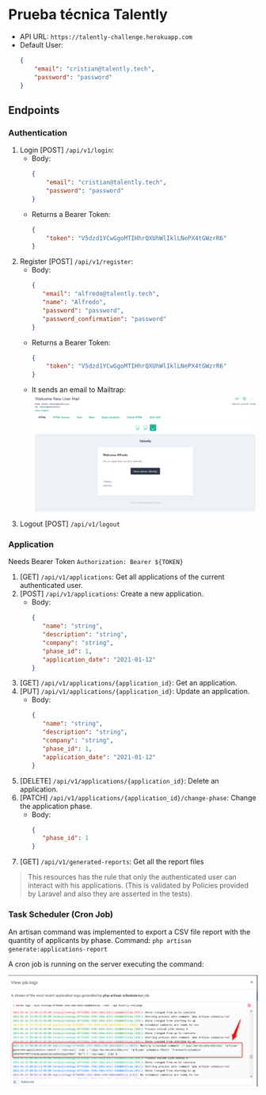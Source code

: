 # Prueba técnica Talently

- API URL: `https://talently-challenge.herokuapp.com`
- Default User:
    ```json
    {
        "email": "cristian@talently.tech",
        "password": "password"
    }
    ```

## Endpoints

### Authentication

1. Login [POST] `/api/v1/login`:
    - Body:
        ```json
        {
            "email": "cristian@talently.tech",
            "password": "password"
        }
        ```
    - Returns a Bearer Token:
        ```json
        {
            "token": "V5dzd1YCwGgoMTIHhrQXUhWlIklLNePX4tGWzrR6"
        }
        ```
2. Register [POST] `/api/v1/register`:
    - Body:
         ```json
        {
            "email": "alfredo@talently.tech",
            "name": "Alfredo",
            "password": "password",
            "password_confirmation": "password"
        }
        ```
    - Returns a Bearer Token:
        ```json
        {
            "token": "V5dzd1YCwGgoMTIHhrQXUhWlIklLNePX4tGWzrR6"
        }
    - It sends an email to Mailtrap:
        ![Mailtrap](./readme-files/mailtrap.png)
3. Logout [POST] `/api/v1/logout`

### Application

Needs Bearer Token `Authorization: Bearer ${TOKEN}`

1. [GET] `/api/v1/applications`: Get all applications of the current authenticated user.
2. [POST] `/api/v1/applications`: Create a new application.
    - Body:
         ```json
        {
            "name": "string",
            "description": "string",
            "company": "string",
            "phase_id": 1,
            "application_date": "2021-01-12"
        }
        ```
3. [GET] `/api/v1/applications/{application_id}`: Get an application.
4. [PUT] `/api/v1/applications/{application_id}`: Update an application.
    - Body:
         ```json
        {
            "name": "string",
            "description": "string",
            "company": "string",
            "phase_id": 1,
            "application_date": "2021-01-12"
        }
        ```
5. [DELETE] `/api/v1/applications/{application_id}`: Delete an application.
6. [PATCH] `/api/v1/applications/{application_id}/change-phase`: Change the application phase.
    - Body:
         ```json
        {
            "phase_id": 1
        }
        ```
7. [GET] `/api/v1/generated-reports`: Get all the report files


> This resources has the rule that only the authenticated user can interact with his applications. (This is validated by Policies provided by Laravel and also they are asserted in the tests).

### Task Scheduler (Cron Job)

An artisan command was implemented to export a CSV file report with the quantity of applicants by phase. Command: `php artisan generate:applications-report`

A cron job is running on the server executing the command:

![Mailtrap](./readme-files/cron.png)

